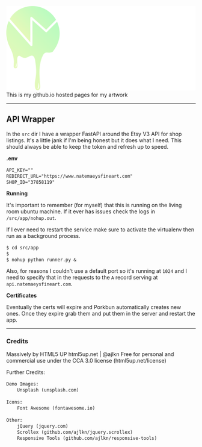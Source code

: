 ![](images/NMFA_Color_White.png)
This is my github.io hosted pages for my artwork

---
## API Wrapper

In the `src` dir I have a wrapper FastAPI around the Etsy V3 API for shop listings. It's a little jank if I'm being honest but it does what I need. This should always be able to keep the token and refresh up to speed.

**.env**
```
API_KEY=""
REDIRECT_URL="https://www.natemaeysfineart.com"
SHOP_ID="37858119"
```

**Running**

It's important to remember (for myself) that this is running on the living room ubuntu machine. If it ever has issues check the logs in `/src/app/nohup.out`. 

If I ever need to restart the service make sure to activate the virtualenv then run as a background process.

```shell
$ cd src/app
$
$ nohup python runner.py &
```

Also, for reasons I couldn't use a default port so it's running at `1024` and I need to specify that in the requests to the `A` record serving at `api.natemaeysfineart.com`.

**Certificates**

Eventually the certs will expire and Porkbun automatically creates new ones. Once they expire grab them and put them in the server and restart the app.

---
### Credits

Massively by HTML5 UP
html5up.net | @ajlkn
Free for personal and commercial use under the CCA 3.0 license (html5up.net/license)

Further Credits:

	Demo Images:
		Unsplash (unsplash.com)

	Icons:
		Font Awesome (fontawesome.io)

	Other:
		jQuery (jquery.com)
		Scrollex (github.com/ajlkn/jquery.scrollex)
		Responsive Tools (github.com/ajlkn/responsive-tools)
